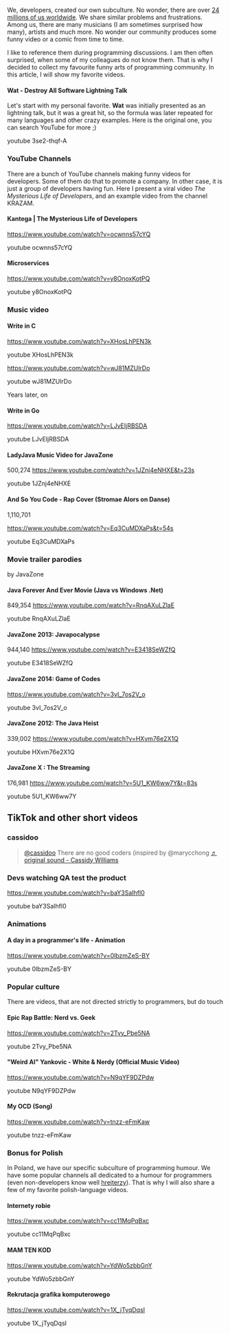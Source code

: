 We, developers, created our own subculture. No wonder, there are over [24 millions of us worldwide](https://www.future-processing.com/blog/how-many-developers-are-there-in-the-world-in-2019/). We share similar problems and frustrations. Among us, there are many musicians (I am sometimes surprised how many), artists and much more. No wonder our community produces some funny video or a comic from time to time.

I like to reference them during programming discussions. I am then often surprised, when some of my colleagues do not know them. That is why I decided to collect my favourite funny arts of programming community. In this article, I will show my favorite videos.

#### Wat - Destroy All Software Lightning Talk

Let's start with my personal favorite. **Wat** was initially presented as an lightning talk, but it was a great hit, so the formula was later repeated for many languages and other crazy examples. Here is the original one, you can search YouTube for more ;)

youtube 3se2-thqf-A

### YouTube Channels

There are a bunch of YouTube channels making funny videos for developers. Some of them do that to promote a company. In other case, it is just a group of developers having fun. Here I present a viral video *The Mysterious Life of Developers*, and an example video from the channel KRAZAM. 

#### Kantega | The Mysterious Life of Developers

https://www.youtube.com/watch?v=ocwnns57cYQ

youtube ocwnns57cYQ

#### Microservices

https://www.youtube.com/watch?v=y8OnoxKotPQ

youtube y8OnoxKotPQ

### Music video

#### Write in C

https://www.youtube.com/watch?v=XHosLhPEN3k

youtube XHosLhPEN3k

https://www.youtube.com/watch?v=wJ81MZUlrDo

youtube wJ81MZUlrDo

Years later, on

#### Write in Go

https://www.youtube.com/watch?v=LJvEIjRBSDA

youtube LJvEIjRBSDA

#### LadyJava Music Video for JavaZone

500,274
https://www.youtube.com/watch?v=1JZnj4eNHXE&t=23s

youtube 1JZnj4eNHXE

#### And So You Code - Rap Cover (Stromae Alors on Danse)

1,110,701

https://www.youtube.com/watch?v=Eq3CuMDXaPs&t=54s

youtube Eq3CuMDXaPs

### Movie trailer parodies

by JavaZone

#### Java Forever And Ever Movie (Java vs Windows .Net)

849,354
https://www.youtube.com/watch?v=RnqAXuLZlaE

youtube RnqAXuLZlaE

#### JavaZone 2013: Javapocalypse

944,140
https://www.youtube.com/watch?v=E3418SeWZfQ

youtube E3418SeWZfQ

#### JavaZone 2014: Game of Codes

https://www.youtube.com/watch?v=3vI_7os2V_o

youtube 3vI_7os2V_o

#### JavaZone 2012: The Java Heist

339,002
https://www.youtube.com/watch?v=HXvm76e2X1Q

youtube HXvm76e2X1Q

#### JavaZone X : The Streaming

176,981
https://www.youtube.com/watch?v=5U1_KW6ww7Y&t=83s

youtube 5U1_KW6ww7Y

## TikTok and other short videos

### cassidoo

<blockquote class="tiktok-embed" cite="https://www.tiktok.com/@cassidoo/video/6948141034488614150" data-video-id="6948141034488614150" style="max-width: 605px;min-width: 325px;" > <section> <a target="_blank" title="@cassidoo" href="https://www.tiktok.com/@cassidoo">@cassidoo</a> There are no good coders (inspired by @marycchong <a target="_blank" title="♬ original sound - Cassidy Williams" href="https://www.tiktok.com/music/original-sound-6948140956289862405">♬ original sound - Cassidy Williams</a> </section> </blockquote> <script async src="https://www.tiktok.com/embed.js"></script>

### Devs watching QA test the product

https://www.youtube.com/watch?v=baY3SaIhfl0

youtube baY3SaIhfl0

### Animations

#### A day in a programmer's life - Animation

https://www.youtube.com/watch?v=0lbzmZeS-BY

youtube 0lbzmZeS-BY

### Popular culture

There are videos, that are not directed strictly to programmers, but do touch

#### Epic Rap Battle: Nerd vs. Geek

https://www.youtube.com/watch?v=2Tvy_Pbe5NA

youtube 2Tvy_Pbe5NA

#### "Weird Al" Yankovic - White & Nerdy (Official Music Video)

https://www.youtube.com/watch?v=N9qYF9DZPdw

youtube N9qYF9DZPdw

#### My OCD (Song)

https://www.youtube.com/watch?v=tnzz-eFmKaw

youtube tnzz-eFmKaw

### Bonus for Polish

In Poland, we have our specific subculture of programming humour. We have some popular channels all dedicated to a humour for programmers (even non-developers know well [hrejterzy](https://www.youtube.com/c/HRejterzy)). That is why I will also share a few of my favorite polish-language videos.

#### Internety robie

https://www.youtube.com/watch?v=cc11MqPqBxc

youtube cc11MqPqBxc

#### MAM TEN KOD

https://www.youtube.com/watch?v=YdWo5zbbGnY

youtube YdWo5zbbGnY

#### Rekrutacja grafika komputerowego

https://www.youtube.com/watch?v=1X_jTyqDqsI

youtube 1X_jTyqDqsI